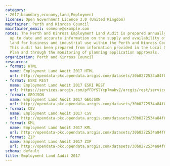```yaml
---
category:
- 2017,boundary,economy,land,Employment
license: Open Government Licence 3.0 (United Kingdom)
maintainer: Perth and Kinross Council
maintainer_email: someone@example.com
notes: The Perth and Kinross Employment Land Audit is prepared annually to provide
  up to date and accurate information on the supply and availability of employment
  land for business and industrial use within the Perth and Kinross Council area.
  This audit has been prepared from information provided in the Local Development
  Plan and through the monitoring of planning application approvals.
organization: Perth and Kinross Council
resources:
- format: HTML
  name: Employment Land Audit 2017 HTML
  url: http://opendata-pkc.opendata.arcgis.com/datasets/30b0272534a84f8ba3ff30900166aca0_0
- format: ESRI REST
  name: Employment Land Audit 2017 ESRI REST
  url: https://services.arcgis.com/pfFDYSlYcp7mabvZ/arcgis/rest/services/EmploymentLandAuditAudit_2017/FeatureServer/0
- format: GEOJSON
  name: Employment Land Audit 2017 GEOJSON
  url: http://opendata-pkc.opendata.arcgis.com/datasets/30b0272534a84f8ba3ff30900166aca0_0.geojson
- format: CSV
  name: Employment Land Audit 2017 CSV
  url: http://opendata-pkc.opendata.arcgis.com/datasets/30b0272534a84f8ba3ff30900166aca0_0.csv
- format: KML
  name: Employment Land Audit 2017 KML
  url: http://opendata-pkc.opendata.arcgis.com/datasets/30b0272534a84f8ba3ff30900166aca0_0.kml
- format: ZIP
  name: Employment Land Audit 2017 ZIP
  url: http://opendata-pkc.opendata.arcgis.com/datasets/30b0272534a84f8ba3ff30900166aca0_0.zip
schema: default
title: Employment Land Audit 2017
---
```

